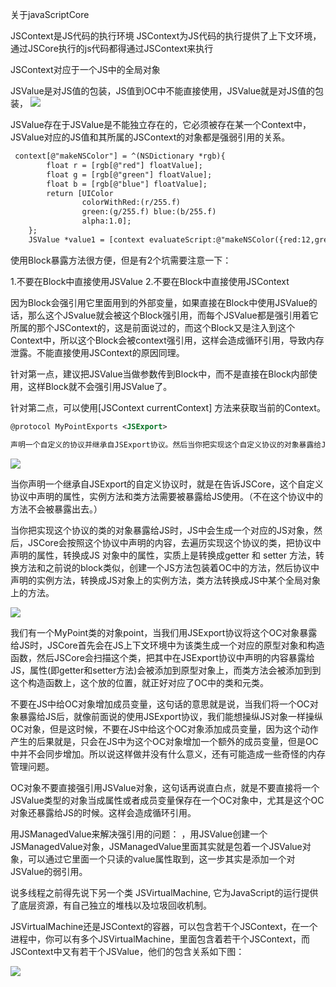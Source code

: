 关于javaScriptCore

JSContext是JS代码的执行环境
JSContext为JS代码的执行提供了上下文环境，通过JSCore执行的js代码都得通过JSContext来执行

JSContext对应于一个JS中的全局对象


JSValue是对JS值的包装，JS值到OC中不能直接使用，JSValue就是对JS值的包装，
![](https://upload-images.jianshu.io/upload_images/762048-c669c91024c9308b.png?imageMogr2/auto-orient/strip%7CimageView2/2/w/491)

JSValue存在于JSValue是不能独立存在的，它必须被存在某一个Context中，JSValue对应的JS值和其所属的JSContext的对象都是强弱引用的关系。

``` xml
 context[@"makeNSColor"] = ^(NSDictionary *rgb){
        float r = [rgb[@"red"] floatValue];
        float g = [rgb[@"green"] floatValue];
        float b = [rgb[@"blue"] floatValue];
        return [UIColor
                colorWithRed:(r/255.f)
                green:(g/255.f) blue:(b/255.f)
                alpha:1.0];
    };
    JSValue *value1 = [context evaluateScript:@"makeNSColor({red:12,green:23,blue:67})"];
```

使用Block暴露方法很方便，但是有2个坑需要注意一下：

1.不要在Block中直接使用JSValue
2.不要在Block中直接使用JSContext

因为Block会强引用它里面用到的外部变量，如果直接在Block中使用JSValue的话，那么这个JSvalue就会被这个Block强引用，而每个JSValue都是强引用着它所属的那个JSContext的，这是前面说过的，而这个Block又是注入到这个Context中，所以这个Block会被context强引用，这样会造成循环引用，导致内存泄露。不能直接使用JSContext的原因同理。


针对第一点，建议把JSValue当做参数传到Block中，而不是直接在Block内部使用，这样Block就不会强引用JSValue了。

针对第二点，可以使用[JSContext currentContext] 方法来获取当前的Context。

``` xml
@protocol MyPointExports <JSExport>

声明一个自定义的协议并继承自JSExport协议。然后当你把实现这个自定义协议的对象暴露给JS时，JS就能像使用原生对象一样使用OC对象了，也就是前面说的API目标之高保真。

```
![](https://upload-images.jianshu.io/upload_images/762048-3ae18cd8c1e4bdfc.png?imageMogr2/auto-orient/strip%7CimageView2/2/w/497)

当你声明一个继承自JSExport的自定义协议时，就是在告诉JSCore，这个自定义协议中声明的属性，实例方法和类方法需要被暴露给JS使用。（不在这个协议中的方法不会被暴露出去。）

当你把实现这个协议的类的对象暴露给JS时，JS中会生成一个对应的JS对象，然后，JSCore会按照这个协议中声明的内容，去遍历实现这个协议的类，把协议中声明的属性，转换成JS 对象中的属性，实质上是转换成getter 和 setter 方法，转换方法和之前说的block类似，创建一个JS方法包装着OC中的方法，然后协议中声明的实例方法，转换成JS对象上的实例方法，类方法转换成JS中某个全局对象上的方法。

![](https://upload-images.jianshu.io/upload_images/762048-be5d18cdb7bb7df5.png?imageMogr2/auto-orient/strip%7CimageView2/2/w/599)

我们有一个MyPoint类的对象point，当我们用JSExport协议将这个OC对象暴露给JS时，JSCore首先会在JS上下文环境中为该类生成一个对应的原型对象和构造函数，然后JSCore会扫描这个类，把其中在JSExport协议中声明的内容暴露给JS，属性(即getter和setter方法)会被添加到原型对象上，而类方法会被添加到到这个构造函数上，这个放的位置，就正好对应了OC中的类和元类。


不要在JS中给OC对象增加成员变量，这句话的意思就是说，当我们将一个OC对象暴露给JS后，就像前面说的使用JSExport协议，我们能想操纵JS对象一样操纵OC对象，但是这时候，不要在JS中给这个OC对象添加成员变量，因为这个动作产生的后果就是，只会在JS中为这个OC对象增加一个额外的成员变量，但是OC中并不会同步增加。所以说这样做并没有什么意义，还有可能造成一些奇怪的内存管理问题。

OC对象不要直接强引用JSValue对象，这句话再说直白点，就是不要直接将一个JSValue类型的对象当成属性或者成员变量保存在一个OC对象中，尤其是这个OC对象还暴露给JS的时候。这样会造成循环引用。

用JSManagedValue来解决强引用的问题：
，用JSValue创建一个JSManagedValue对象，JSManagedValue里面其实就是包着一个JSValue对象，可以通过它里面一个只读的value属性取到，这一步其实是添加一个对JSValue的弱引用。


说多线程之前得先说下另一个类 JSVirtualMachine, 它为JavaScript的运行提供了底层资源，有自己独立的堆栈以及垃圾回收机制。

JSVirtualMachine还是JSContext的容器，可以包含若干个JSContext，在一个进程中，你可以有多个JSVirtualMachine，里面包含着若干个JSContext，而JSContext中又有若干个JSValue，他们的包含关系如下图：

![](https://upload-images.jianshu.io/upload_images/762048-8b482ac389babfc2.png?imageMogr2/auto-orient/strip%7CimageView2/2/w/700)

